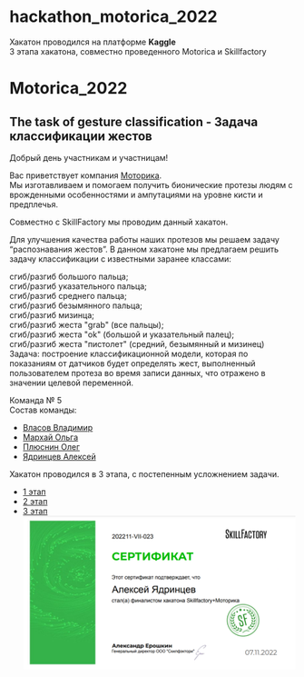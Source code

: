 # hackathon_motorica_2022  
Хакатон проводился на платформе **Kaggle**  
3 этапа хакатона, совместно проведенного Motorica и Skillfactory
# Motorica_2022  
## The task of gesture classification - Задача классификации жестов 

Добрый день участникам и участницам!

Вас приветствует компания [Моторика](https://motorica.org/).  
Мы изготавливаем и помогаем получить бионические протезы людям с врожденными особенностями и ампутациями на уровне кисти и предплечья.

Совместно с SkillFactory мы проводим данный хакатон.

Для улучшения качества работы наших протезов мы решаем задачу “распознавания жестов”.
В данном хакатоне мы предлагаем решить задачу классификации с известными заранее классами:

сгиб/разгиб большого пальца;  
сгиб/разгиб указательного пальца;  
сгиб/разгиб среднего пальца;  
сгиб/разгиб безымянного пальца;  
сгиб/разгиб мизинца;  
сгиб/разгиб жеста "grab" (все пальцы);  
сгиб/разгиб жеста "ok" (большой и указательный палец);  
сгиб/разгиб жеста "пистолет" (средний, безымянный и мизинец)  
Задача: построение классификационной модели, которая по показаниям от датчиков будет определять жест, выполненный пользователем протеза во время записи данных, что отражено в значении целевой переменной.


Команда № 5  
Состав команды:

- [Власов Владимир](https://github.com/vip-v2a)
- [Мархай Ольга](https://github.com/OlgaMarkhai)
- [Плюснин Олег](https://github.com/cheef777)
- [Ядринцев Алексей](https://github.com/Yyalexx)  

Хакатон проводился в 3 этапа, с постепенным усложнением задачи.
- [1 этап](https://github.com/Yyalexx/hackathon_motorica_2022/tree/master/stage_1)  
- [2 этап](https://github.com/Yyalexx/hackathon_motorica_2022/tree/master/stage_2)  
- [3 этап](https://github.com/Yyalexx/hackathon_motorica_2022/tree/master/stage_3)  
![](https://github.com/Yyalexx/hackathon_motorica_2022/blob/master/stage_3/certificat_SF.png)
